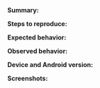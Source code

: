 **Summary:**

<!--Summarize your issue here.-->

**Steps to reproduce:**

<!--How can we reproduce again the issue?-->

**Expected behavior:**

<!--What did you expect the app to do?-->

**Observed behavior:**

<!--What did you see instead?  Describe your issue in detail here.-->

**Device and Android version:**

<!--What make and model device (e.g., Samsung Galaxy S3) did you encounter this on?  What Android
version (e.g., Android 4.0 Ice Cream Sandwich or Android 6.0 Marshmallow) are you running?  Is it
 the stock
version from the manufacturer or a custom ROM?-->

**Screenshots:**

<!--Can be created by pressing the Volume Down and Power Button at the same time on Android 4.0 and higher.-->
